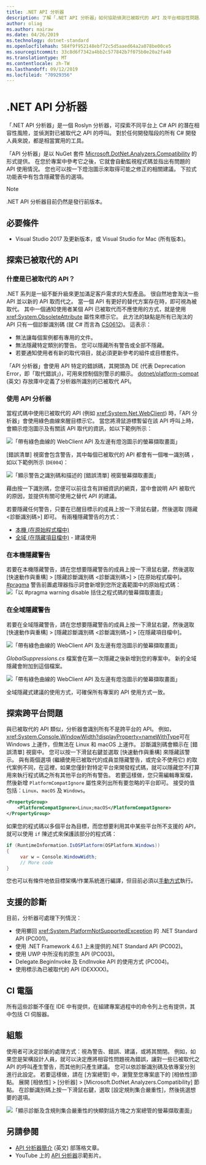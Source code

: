 ```yaml
---
title: .NET API 分析器
description: 了解「.NET API 分析器」如何協助偵測已被取代的 API 及平台相容性問題。
author: oliag
ms.author: mairaw
ms.date: 04/26/2019
ms.technology: dotnet-standard
ms.openlocfilehash: 584f9f952148ebf72c5d5aaed64a2a078be00ce5
ms.sourcegitcommit: 33c8d6f7342a4bb2c577842b7f075b0e20a2fa40
ms.translationtype: MT
ms.contentlocale: zh-TW
ms.lasthandoff: 09/12/2019
ms.locfileid: "70929356"
---
```

# <a name="net-api-analyzer"></a>.NET API 分析器

「.NET API 分析器」是一個 Roslyn 分析器，可探索不同平台上 C# API 的潛在相容性風險，並偵測對已被取代之 API 的呼叫。 對於任何開發階段的所有 C# 開發人員來說，都是相當實用的工具。

「API 分析器」是以 NuGet 套件 [Microsoft.DotNet.Analyzers.Compatibility](https://www.nuget.org/packages/Microsoft.DotNet.Analyzers.Compatibility/) 的形式提供。 在您於專案中參考它之後，它就會自動監視程式碼並指出有問題的 API 使用情況。 您也可以按一下燈泡圖示來取得可能之修正的相關建議。 下拉式功能表中有包含隱藏警告的選項。

> [!NOTE]
> .NET API 分析器目前仍然是發行前版本。

## <a name="prerequisites"></a>必要條件

- Visual Studio 2017 及更新版本，或 Visual Studio for Mac (所有版本)。

## <a name="discovering-deprecated-apis"></a>探索已被取代的 API

### <a name="what-are-deprecated-apis"></a>什麼是已被取代的 API？

.NET 系列是一組不斷升級來更加滿足客戶需求的大型產品。 很自然地會淘汰一些 API 並以新的 API 取而代之。 當一個 API 有更好的替代方案存在時，即可視為被取代。 其中一個通知使用者某個 API 已被取代而不應使用的方式，就是使用 <xref:System.ObsoleteAttribute> 屬性來標示它。 此方法的缺點是所有已淘汰的 API 只有一個診斷識別碼 (就 C# 而言為 [CS0612](../../csharp/misc/cs0612.md))。 這表示：

- 無法讓每個案例都有專用的文件。
- 無法隱藏特定類別的警告。 您可以隱藏所有警告或全部不隱藏。
- 若要通知使用者有新的取代項目，就必須更新參考的組件或目標套件。

「API 分析器」會使用 API 特定的錯誤碼，其開頭為 DE (代表 Deprecation Error，即「取代錯誤」)，可用來控制個別警示的顯示。 [dotnet/platform-compat](https://github.com/dotnet/platform-compat) \(英文\) 存放庫中定義了分析器所識別的已被取代 API。

### <a name="using-the-api-analyzer"></a>使用 API 分析器

當程式碼中使用已被取代的 API (例如 <xref:System.Net.WebClient>) 時，「API 分析器」會使用綠色曲線來醒目標示它。 當您將滑鼠游標暫留在該 API 呼叫上時，會顯示燈泡圖示及有關該 API 取代的資訊，如以下範例所示：

![「帶有綠色曲線的 WebClient API 及左邊有燈泡圖示的螢幕擷取畫面」](media/api-analyzer/green-squiggle.jpg)

[錯誤清單] 視窗會包含警告，其中每個已被取代的 API 都會有一個唯一識別碼 ，如以下範例所示 (`DE004`)： 

![「顯示警告之識別碼和描述的 [錯誤清單] 視窗螢幕擷取畫面」](media/api-analyzer/warnings-id-and-descriptions.jpg "包含警告的 [錯誤清單] 視窗。")

藉由按一下識別碼，您便可以前往含有詳細資訊的網頁，當中會說明 API 被取代的原因，並提供有關可使用之替代 API 的建議。

若要隱藏任何警告，只要在已醒目標示的成員上按一下滑鼠右鍵，然後選取 [隱藏 \<診斷識別碼>] 即可。 有兩種隱藏警告的方式： 

- [本機 (在原始程式檔中)](#suppressing-warnings-locally)
- [全域 (在隱藏項目檔中)](#suppressing-warnings-globally) - 建議使用

### <a name="suppressing-warnings-locally"></a>在本機隱藏警告

若要在本機隱藏警告，請在您想要隱藏警告的成員上按一下滑鼠右鍵，然後選取 [快速動作與重構] > [隱藏診斷識別碼 \<診斷識別碼>] > [在原始程式檔中]。 [#pragma](../../csharp/language-reference/preprocessor-directives/preprocessor-pragma-warning.md) 警告前置處理器指示詞會新增到您所定義範圍中的原始程式碼：![「以 #pragma warning disable 括住之程式碼的螢幕擷取畫面」](media/api-analyzer/suppress-in-source.jpg)

### <a name="suppressing-warnings-globally"></a>在全域隱藏警告

若要在全域隱藏警告，請在您想要隱藏警告的成員上按一下滑鼠右鍵，然後選取 [快速動作與重構] > [隱藏診斷識別碼 \<診斷識別碼>] > [在隱藏項目檔中]。

![「帶有綠色曲線的 WebClient API 及左邊有燈泡圖示的螢幕擷取畫面」](media/api-analyzer/suppress-in-sup-file.jpg)

*GlobalSuppressions.cs* 檔案會在第一次隱藏之後新增到您的專案中。 新的全域隱藏會附加到這個檔案。

![「帶有綠色曲線的 WebClient API 及左邊有燈泡圖示的螢幕擷取畫面」](media/api-analyzer/suppression-file.jpg)

全域隱藏式建議的使用方式，可確保所有專案的 API 使用方式一致。

## <a name="discovering-cross-platform-issues"></a>探索跨平台問題

與已被取代的 API 類似，分析器會識別所有不是跨平台的 API。 例如，<xref:System.Console.WindowWidth?displayProperty=nameWithType>可在 Windows 上運作，但無法在 Linux 和 macOS 上運作。 診斷識別碼會顯示在 [錯誤清單] 視窗中。 您可以按一下滑鼠右鍵並選取 [快速動作與重構] 來隱藏該警示。 與有兩個選項 (繼續使用已被取代的成員並隱藏警告，或完全不使用它) 的取代案例不同，在這裡，如果您僅針對特定平台來開發程式碼，就可以隱藏您不打算用來執行程式碼之所有其他平台的所有警告。 若要這樣做，您只需編輯專案檔，然後新增 `PlatformCompatIgnore` 屬性來列出所有要忽略的平台即可。 接受的值包括：`Linux`、`macOS` 及 `Windows`。

```xml
<PropertyGroup>
    <PlatformCompatIgnore>Linux;macOS</PlatformCompatIgnore>
</PropertyGroup>
```

如果您的程式碼以多個平台為目標，而您想要利用其中某些平台所不支援的 API，就可以使用 `if` 陳述式來保護該部分的程式碼：

```csharp
if (RuntimeInformation.IsOSPlatform(OSPlatform.Windows))
{
     var w = Console.WindowWidth;
     // More code
}
```

您也可以有條件地依目標架構/作業系統進行編譯，但目前必須以[手動方式](../frameworks.md#how-to-specify-target-frameworks)執行。

## <a name="supported-diagnostics"></a>支援的診斷

目前，分析器可處理下列情況：

- 使用擲回 <xref:System.PlatformNotSupportedException> 的 .NET Standard API (PC001)。
- 使用 .NET Framework 4.6.1 上未提供的.NET Standard API (PC002)。
- 使用 UWP 中所沒有的原生 API (PC003)。
- Delegate.BeginInvoke 及 EndInvoke API 的使用方式 (PC004)。
- 使用標示為已被取代的 API (DEXXXX)。

## <a name="ci-machine"></a>CI 電腦

所有這些診斷不僅在 IDE 中有提供，在組建專案過程中的命令列上也有提供，其中包括 CI 伺服器。

## <a name="configuration"></a>組態

使用者可決定診斷的處理方式：視為警告、錯誤、建議，或將其關閉。 例如，如果您是架構設計人員，就可以決定應將相容性問題視為錯誤，讓對一些已被取代之 API 的呼叫產生警告，而其他則只產生建議。 您可以依診斷識別碼及依專案分別進行此設定。 若要這樣做，請在 [方案總管] 中，瀏覽至您專案底下的 [相依性]節點。 展開 [相依性] > [分析器] > [Microsoft.DotNet.Analyzers.Compatibility] 節點。 在診斷識別碼上按一下滑鼠右鍵，選取 [設定規則集合嚴重性]，然後挑選想要的選項。

![「顯示診斷及含規則集合嚴重性的快顯對話方塊之方案總管的螢幕擷取畫面」](media/api-analyzer/disable-notifications.jpg)

## <a name="see-also"></a>另請參閱

- [API 分析器簡介](https://devblogs.microsoft.com/dotnet/introducing-api-analyzer/) \(英文\) 部落格文章。
- YouTube 上的 [API 分析器](https://youtu.be/eeBEahYXGd0)示範影片。
